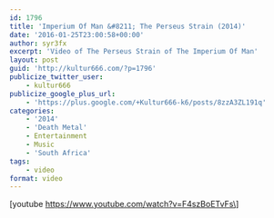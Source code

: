```yaml
---
id: 1796
title: 'Imperium Of Man &#8211; The Perseus Strain (2014)'
date: '2016-01-25T23:00:58+00:00'
author: syr3fx
excerpt: 'Video of The Perseus Strain of The Imperium Of Man'
layout: post
guid: 'http://kultur666.com/?p=1796'
publicize_twitter_user:
    - kultur666
publicize_google_plus_url:
    - 'https://plus.google.com/+Kultur666-k6/posts/8zzA3ZL191q'
categories:
    - '2014'
    - 'Death Metal'
    - Entertainment
    - Music
    - 'South Africa'
tags:
    - video
format: video
---
```


\[youtube https://www.youtube.com/watch?v=F4szBoETvFs\]
